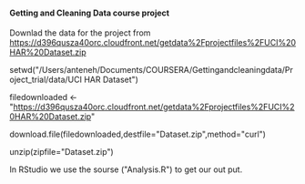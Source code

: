 <h4> Getting and Cleaning Data course project</h4>

Downlad the data for the project from  https://d396qusza40orc.cloudfront.net/getdata%2Fprojectfiles%2FUCI%20HAR%20Dataset.zip

setwd("/Users/anteneh/Documents/COURSERA/Gettingandcleaningdata/Project_trial/data/UCI HAR Dataset")

filedownloaded <- "https://d396qusza40orc.cloudfront.net/getdata%2Fprojectfiles%2FUCI%20HAR%20Dataset.zip"

download.file(filedownloaded,destfile="Dataset.zip",method="curl")

unzip(zipfile="Dataset.zip")

In RStudio we use the sourse ("Analysis.R") to get our out put.
